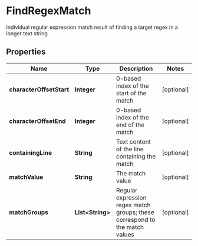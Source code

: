 

# FindRegexMatch

Individual regular expression match result of finding a target regex in a longer text string

## Properties

| Name | Type | Description | Notes |
|------------ | ------------- | ------------- | -------------|
|**characterOffsetStart** | **Integer** | 0-based index of the start of the match |  [optional] |
|**characterOffsetEnd** | **Integer** | 0-based index of the end of the match |  [optional] |
|**containingLine** | **String** | Text content of the line containing the match |  [optional] |
|**matchValue** | **String** | The match value |  [optional] |
|**matchGroups** | **List&lt;String&gt;** | Regular expression regex match groups; these correspond to the match values |  [optional] |



